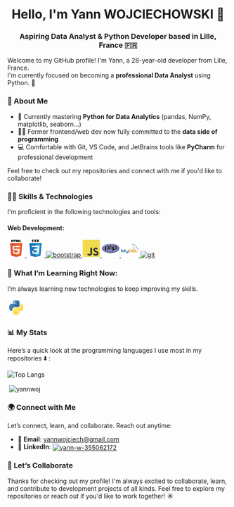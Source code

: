<h1 align="center">Hello, I'm Yann WOJCIECHOWSKI 👋</h1>
<h3 align="center">Aspiring Data Analyst & Python Developer based in Lille, France 🇫🇷</h3>

Welcome to my GitHub profile! I'm Yann, a 28-year-old developer from Lille, France.  
I'm currently focused on becoming a **professional Data Analyst** using Python. 🐍

### 🚀 About Me

- 🎯  Currently mastering **Python for Data Analytics** (pandas, NumPy, matplotlib, seaborn...)  
- 👨‍💻  Former frontend/web dev now fully committed to the **data side of programming**  
- 💻  Comfortable with Git, VS Code, and JetBrains tools like **PyCharm** for professional development

Feel free to check out my repositories and connect with me if you'd like to collaborate!

### 🧑‍💻 Skills & Technologies

I'm proficient in the following technologies and tools:

#### Web Development:
<p align="left">
  <a href="https://www.w3.org/html/" target="_blank" rel="noreferrer">
    <img src="https://raw.githubusercontent.com/devicons/devicon/master/icons/html5/html5-original-wordmark.svg" alt="html5" width="40" height="40"/>
  </a>
  <a href="https://www.w3schools.com/css/" target="_blank" rel="noreferrer">
    <img src="https://raw.githubusercontent.com/devicons/devicon/master/icons/css3/css3-original-wordmark.svg" alt="css3" width="40" height="40"/>
  </a>
  <a href="https://getbootstrap.com" target="_blank" rel="noreferrer"> 
    <img src="https://upload.wikimedia.org/wikipedia/commons/thumb/b/b2/Bootstrap_logo.svg/1280px-Bootstrap_logo.svg.png" alt="bootstrap" width="45" height="33"/>
  </a>
  <a href="https://developer.mozilla.org/en-US/docs/Web/JavaScript" target="_blank" rel="noreferrer">
    <img src="https://raw.githubusercontent.com/devicons/devicon/master/icons/javascript/javascript-original.svg" alt="javascript" width="40" height="40"/>
  </a>
  <a href="https://www.php.net" target="_blank" rel="noreferrer">
    <img src="https://raw.githubusercontent.com/devicons/devicon/master/icons/php/php-original.svg" alt="php" width="40" height="40"/>
  </a>
  <a href="https://www.mysql.com/" target="_blank" rel="noreferrer">
    <img src="https://raw.githubusercontent.com/devicons/devicon/master/icons/mysql/mysql-original-wordmark.svg" alt="mysql" width="40" height="40"/>
  </a>
  <a href="https://git-scm.com/" target="_blank" rel="noreferrer">
    <img src="https://www.vectorlogo.zone/logos/git-scm/git-scm-icon.svg" alt="git" width="40" height="40"/>
  </a>
</p>

### 🔧 What I’m Learning Right Now:

I’m always learning new technologies to keep improving my skills.

<p align="left">
  <a href="https://www.python.org/" target="_blank" rel="noreferrer">
    <img src="https://raw.githubusercontent.com/devicons/devicon/master/icons/python/python-original.svg" alt="python" width="40" height="40"/>
  </a>
</p>

### 📊 My Stats

Here’s a quick look at the programming languages I use most in my repositories ⬇️ :

![Top Langs](https://github-readme-stats.vercel.app/api/top-langs/?username=yannwoj&layout=compact&hide=html&langs_count=5)
<p>&nbsp;<img align="center" src="https://github-readme-stats.vercel.app/api?username=yannwoj&show_icons=true&locale=en" alt="yannwoj" /></p>

### 🌍 Connect with Me

Let’s connect, learn, and collaborate. Reach out anytime:

- 📧 **Email**: [yannwojciech@gmail.com](mailto:yannwojciech@gmail.com)
- 🔗 **LinkedIn**: <a href="https://linkedin.com/in/yann-w-355062172" target="blank"><img align="center" src="https://raw.githubusercontent.com/rahuldkjain/github-profile-readme-generator/master/src/images/icons/Social/linked-in-alt.svg" alt="yann-w-355062172" height="30" width="40" /></a>

### 💬  Let’s Collaborate

Thanks for checking out my profile! 
I'm always excited to collaborate, learn, and contribute to development projects of all kinds.
Feel free to explore my repositories or reach out if you'd like to work together! ☀️
